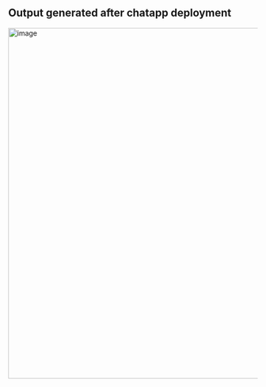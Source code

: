 ## Output generated after chatapp deployment

<img width="709" alt="image" src="https://github.com/user-attachments/assets/a8f67311-c555-4163-8c71-c60f0bd07849" />
